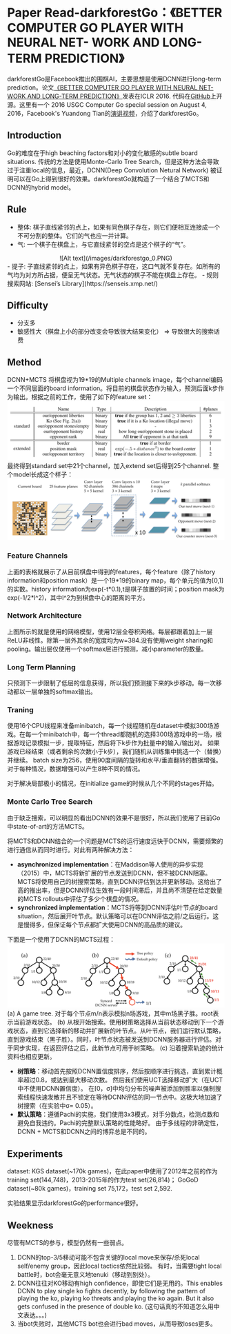 # Paper Read-darkforestGo：《BETTER COMPUTER GO PLAYER WITH NEURAL NET- WORK AND LONG-TERM PREDICTION》

darkforestGo是Facebook推出的围棋AI，主要思想是使用DCNN进行long-term prediction。论文[《BETTER COMPUTER GO PLAYER WITH NEURAL NET- WORK AND LONG-TERM PREDICTION》](https://arxiv.org/abs/1511.06410)发表在ICLR 2016. 代码在[GitHub](https://github.com/facebookresearch/darkforestGo)上开源。这里有一个 2016 USGC Computer Go special session on August 4, 2016，Facebook's Yuandong Tian的[演讲视频](https://www.youtube.com/watch?v=_DBnE2goAu4)，介绍了darkforestGo。

## Introduction

Go的难度在于high beaching factors和对小的变化敏感的subtle board situations. 传统的方法是使用Monte-Carlo Tree Search，但是这种方法会导致过于注重local的信息，最近，DCNN(Deep Convolution Netural Network) 被证明可以在Go上得到很好的效果。darkforestGo就构造了一个结合了MCTS和DCNN的hybrid model。

## Rule

- 整体: 棋子直线紧邻的点上，如果有同色棋子存在，则它们便相互连接成一个不可分割的整体。它们的气也应一并计算。
- 气: 一个棋子在棋盘上，与它直线紧邻的空点是这个棋子的“气”。
<center>![Alt text](/images/darkforestgo_0.PNG)</center>
- 提子: 子直线紧邻的点上，如果有异色棋子存在，这口气就不复存在。如所有的气均为对方所占据，便呈无气状态。无气状态的棋子不能在棋盘上存在。
- 规则搜索网站: [Sensei’s Library](https://senseis.xmp.net/)

## Difficulty
- 分支多
- 敏感性大（棋盘上小的部分改变会导致很大结果变化）
=> 导致很大的搜索话费

## Method
DCNN+MCTS
将棋盘视为19*19的Multiple channels image，每个channel编码一个不同层面的board information。将目前的棋盘状态作为输入，预测后面k步作为输出。根据之前的工作，使用了如下的feature set：
![Alt text](/images/darkforestgo_1.png)
最终得到standard set中21个channel，加入extend set后得到25个channel.
整个model长成这个样子：
![Alt text](/images/darkforestgo_2.png)

### Feature Channels

上面的表格就展示了从目前棋盘中得到的features，每个feature（除了history information和position mask）是一个19\*19的binary map，每个单元的值为[0,1]的实数。history information为exp(-t\*0.1),t是棋子放置的时间；position mask为exp(-1/2*l^2)，其中l^2为到棋盘中心的距离的平方。

### Network Architecture

上图所示的就是使用的网络模型，使用12层全卷积网络。每层都跟着加上一层ReLU非线性。除第一层外其余的宽度均为w=384.没有使用weight sharing和pooling。输出层仅使用一个softmax层进行预测，减小parameter的数量。

### Long Term Planning

只预测下一步限制了低层的信息获得，所以我们预测接下来的k步移动。每一次移动都以一层单独的softmax输出。

### Traning

使用16个CPU线程来准备minibatch，每一个线程随机在dataset中模拟300场游戏。在每一个minibatch中，每一个thread都随机的选择300场游戏中的一场，根据游戏记录模拟一步，提取特征，然后将下k步作为批量中的输入/输出对。 如果游戏已经结束（或者剩余的次数小于k步），我们随机从训练集中挑选一个（替换）并继续。 batch size为256，使用90度间隔的旋转和水平/垂直翻转的数据增强。 对于每种情况，数据增强可以产生8种不同的情况。

对于解决局部极小的情况，在initialize game的时候从几个不同的stages开始。

### Monte Carlo Tree Search

由于缺乏搜索，可以明显的看出DCNN的效果不是很好，所以我们使用了目前Go中state-of-art的方法MCTS。

将MCTS和DCNN结合的一个问题是MCTS的运行速度远快于DCNN，需要频繁的进行通信从而同时进行。对此有两种解决方法：
* **asynchronized implementation**：在Maddison等人使用的异步实现（2015）中，MCTS将新扩展的节点发送到DCNN，但不被DCNN阻塞。MCTS将使用自己的树搜索策略，直到DCNN评估到达并更新移动。这给出了高的推出率，但是DCNN评估生效有一段时间滞后，并且尚不清楚在给定数量的MCTS rollouts中评估了多少个棋盘的情况。
* **synchronized implementation**：MCTS将等到DCNN评估叶节点的board situation，然后展开叶节点。默认策略可以在DCNN评估之前/之后运行。这是慢得多，但保证每个节点都扩大使用DCNN的高品质的建议。

下面是一个使用了DCNN的MCTS过程：
![Alt text](/images/darkforestgo_3.png)
(a) A game tree. 对于每个节点m/n表示模拟n场游戏，其中m场黑子胜。root表示当前游戏状态。
(b) 从根开始搜索。使用树策略选择从当前状态移动到下一个游戏状态，直到它选择新的移动并扩展新的叶节点。从叶节点，我们运行默认策略，直到游戏结束（黑子胜）。同时，叶节点状态被发送到DCNN服务器进行评估。对于同步实现，在返回评估之后，此新节点可用于树策略。
(c) 沿着搜索轨迹的统计资料也相应更新。

* **树策略**：移动首先按照DCNN置信度排序，然后按顺序进行挑选，直到累计概率超过0.8，或达到最大移动次数。 然后我们使用UCT选择移动扩大（在UCT中不使用DCNN置信度）。 在[0，σ]中均匀分布的噪声被添加到胜率以强制搜索线程快速发散并且不锁定在等待DCNN评估的同一节点中。这极大地加速了树搜索（在实验中σ= 0.05）。
* **默认策略**：遵循Pachi的实施，我们使用3x3模式，对手分数点，检测点数和避免自我违约。Pachi的完整默认策略的性能略好。 由于多线程的非确定性，DCNN + MCTS和DCNN之间的博弈总是不同的。

## Experiments

dataset: KGS dataset(~170k games)，在此paper中使用了2012年之前的作为training set(144,748)，2013-2015年的作为test set(26,814)；
GoGoD dataset(~80k games)，training set 75,172，test set 2,592.

实验结果显示darkforestGo的performance很好。

## Weekness
尽管有MCTS的参与，模型仍然有一些弱点。 
1. DCNN的top-3/5移动可能不包含关键的local move来保存/杀死local self/enemy group，因此local tactics依然比较弱。 有时，当需要tight local battle时，bot会毫无意义地tenuki（移动到别处）。 
2. DCNN往往对KO移动有high confidence，即使它们是无用的。This enables DCNN to play single ko fights decently, by following the pattern of playing the ko, playing ko threats and playing the ko again. But it also gets confused in the presence of double ko. (这句话真的不知道怎么用中文表达。。。)
3.  当bot失败时，其他MCTS bot也会进行bad moves，从而导致loses更多。
